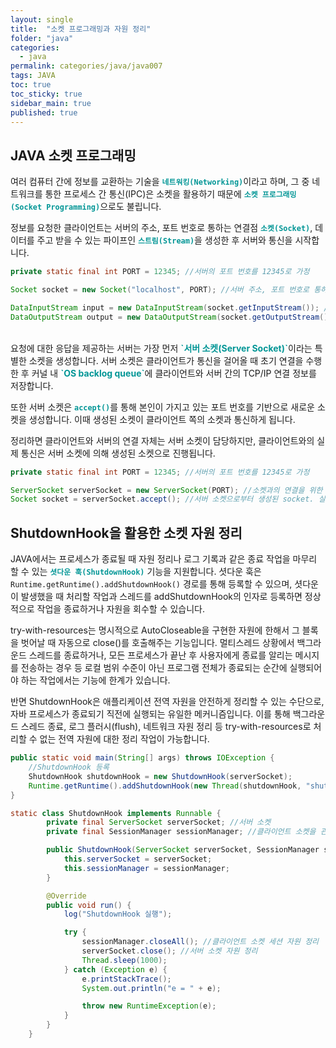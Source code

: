 ```yaml
---
layout: single
title:  "소켓 프로그래밍과 자원 정리"
folder: "java"
categories:
  - java
permalink: categories/java/java007
tags: JAVA
toc: true
toc_sticky: true
sidebar_main: true
published: true
---
```


## JAVA 소켓 프로그래밍
여러 컴퓨터 간에 정보를 교환하는 기술을 <span style="color: rgb(3, 150, 150); font-weight: bold;">`네트워킹(Networking)`</span>이라고 하며, 그 중 네트워크를 통한 프로세스 간 통신(IPC)은 소켓을 활용하기 때문에 <span style="color: rgb(3, 150, 150); font-weight: bold;">`소켓 프로그래밍(Socket Programming)`</span>으로도 불립니다.

정보를 요청한 클라이언트는 서버의 주소, 포트 번호로 통하는 연결점 <span style="color: rgb(3, 150, 150); font-weight: bold;">`소켓(Socket)`</span>, 데이터를 주고 받을 수 있는 파이프인 <span style="color: rgb(3, 150, 150); font-weight: bold;">`스트림(Stream)`</span>을 생성한 후 서버와 통신을 시작합니다.

```java
private static final int PORT = 12345; //서버의 포트 번호를 12345로 가정

Socket socket = new Socket("localhost", PORT); //서버 주소, 포트 번호로 통하는 연결점 socket

DataInputStream input = new DataInputStream(socket.getInputStream()); //입력 스트림
DataOutputStream output = new DataOutputStream(socket.getOutputStream()); //출력 스트림
```

<br>
요청에 대한 응답을 제공하는 서버는 가장 먼저 <span style="color: rgb(3, 150, 150); font-weight: bold;">`서버 소켓(Server Socket)`</span>이라는 특별한 소켓을 생성합니다. 서버 소켓은 클라이언트가 통신을 걸어올 때 초기 연결을 수행한 후 커널 내 <span style="color: rgb(3, 150, 150); font-weight: bold;">`OS backlog queue`</span>에 클라이언트와 서버 간의 TCP/IP 연결 정보를 저장합니다.

또한 서버 소켓은 <span style="color: rgb(3, 150, 150); font-weight: bold;">`accept()`</span>를 통해 본인이 가지고 있는 포트 번호를 기반으로 새로운 소켓을 생성합니다. 이때 생성된 소켓이 클라이언트 쪽의 소켓과 통신하게 됩니다.

정리하면 클라이언트와 서버의 연결 자체는 서버 소켓이 담당하지만, 클라이언트와의 실제 통신은 서버 소켓에 의해 생성된 소켓으로 진행됩니다.

```java
private static final int PORT = 12345; //서버의 포트 번호를 12345로 가정

ServerSocket serverSocket = new ServerSocket(PORT); //소켓과의 연결을 위한 서버 소켓 생성
Socket socket = serverSocket.accept(); //서버 소켓으로부터 생성된 socket. 실제 통신 진행
```

## ShutdownHook을 활용한 소켓 자원 정리
JAVA에서는 프로세스가 종료될 때 자원 정리나 로그 기록과 같은 종료 작업을 마무리 할 수 있는 <span style="color: rgb(3, 150, 150); font-weight: bold;">`셧다운 훅(ShutdownHook)`</span> 기능을 지원합니다. 셧다운 훅은 `Runtime.getRuntime().addShutdownHook()` 경로를 통해 등록할 수 있으며, 셧다운이 발생했을 때 처리할 작업과 스레드를 addShutdownHook의 인자로 등록하면 정상적으로 작업을 종료하거나 자원을 회수할 수 있습니다.

try-with-resources는 명시적으로 AutoCloseable을 구현한 자원에 한해서 그 블록을 벗어날 때 자동으로 close()를 호출해주는 기능입니다. 멀티스레드 상황에서 백그라운드 스레드를 종료하거나, 모든 프로세스가 끝난 후 사용자에게 종료를 알리는 메시지를 전송하는 경우 등 로컬 범위 수준이 아닌 프로그램 전체가 종료되는 순간에 실행되어야 하는 작업에서는 기능에 한계가 있습니다.

반면 ShutdownHook은 애플리케이션 전역 자원을 안전하게 정리할 수 있는 수단으로, 자바 프로세스가 종료되기 직전에 실행되는 유일한 메커니즘입니다. 이를 통해 백그라운드 스레드 종료, 로그 플러시(flush), 네트워크 자원 정리 등 try-with-resources로 처리할 수 없는 전역 자원에 대한 정리 작업이 가능합니다.

```java
public static void main(String[] args) throws IOException {
    //ShutdownHook 등록
    ShutdownHook shutdownHook = new ShutdownHook(serverSocket);
    Runtime.getRuntime().addShutdownHook(new Thread(shutdownHook, "shutdown"));
}
```

```java
static class ShutdownHook implements Runnable {
        private final ServerSocket serverSocket; //서버 소켓
        private final SessionManager sessionManager; //클라이언트 소켓을 관리하는 세션

        public ShutdownHook(ServerSocket serverSocket, SessionManager sessionManager) {
            this.serverSocket = serverSocket;
            this.sessionManager = sessionManager;
        }

        @Override
        public void run() {
            log("ShutdownHook 실행");

            try {
                sessionManager.closeAll(); //클라이언트 소켓 세션 자원 정리
                serverSocket.close(); //서버 소켓 자원 정리
                Thread.sleep(1000);
            } catch (Exception e) {
                e.printStackTrace();
                System.out.println("e = " + e);

                throw new RuntimeException(e);
            }
        }
    }
```